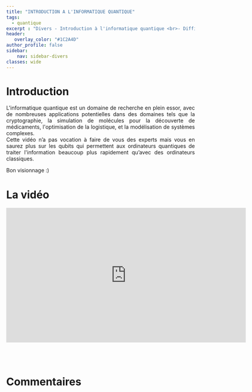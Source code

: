 ```yaml
---
title: "INTRODUCTION A L'INFORMATIQUE QUANTIQUE"
tags:
  - quantique
excerpt : "Divers - Introduction à l'informatique quantique <br>- Difficulté : confirmé"
header:
   overlay_color: "#1C2A4D"
author_profile: false
sidebar:
    nav: sidebar-divers
classes: wide
---
```


# Introduction
<p style="text-align:justify;">
L'informatique quantique est un domaine de recherche en plein essor, avec de nombreuses applications potentielles dans des domaines tels que la cryptographie, la simulation de molécules pour la découverte de médicaments, l'optimisation de la logistique, et la modélisation de systèmes complexes.<br>
Cette vidéo n’a pas vocation à faire de vous des experts mais vous en saurez plus sur les qubits qui permettent aux ordinateurs quantiques de traiter l'information beaucoup plus rapidement qu’avec des ordinateurs classiques.<br>
</p>

Bon visionnage :)

# La vidéo
<iframe width="640" height="360" src="https://www.youtube-nocookie.com/embed/5MerX4AzqrM" frameborder="0" allowfullscreen></iframe>

<br><br>

# Commentaires
<script src="https://utteranc.es/client.js"
        repo="catie-aq/blog-vaniila"
        issue-term="pathname"
        label="[Commentaires]"
        theme="github-dark"
        crossorigin="anonymous"
        async>
</script>

